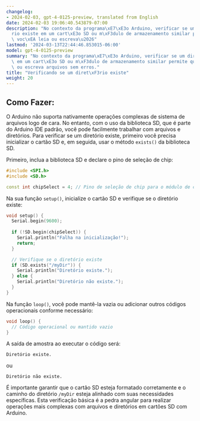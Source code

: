 ```yaml
---
changelog:
- 2024-02-03, gpt-4-0125-preview, translated from English
date: 2024-02-03 19:06:40.543879-07:00
description: "No contexto da programa\xE7\xE3o Arduino, verificar se um diret\xF3\
  rio existe em um cart\xE3o SD ou m\xF3dulo de armazenamento similar permite que\
  \ voc\xEA leia ou escreva\u2026"
lastmod: '2024-03-13T22:44:46.853015-06:00'
model: gpt-4-0125-preview
summary: "No contexto da programa\xE7\xE3o Arduino, verificar se um diret\xF3rio existe\
  \ em um cart\xE3o SD ou m\xF3dulo de armazenamento similar permite que voc\xEA leia\
  \ ou escreva arquivos sem erros."
title: "Verificando se um diret\xF3rio existe"
weight: 20
---
```


## Como Fazer:
O Arduino não suporta nativamente operações complexas de sistema de arquivos logo de cara. No entanto, com o uso da biblioteca SD, que é parte do Arduino IDE padrão, você pode facilmente trabalhar com arquivos e diretórios. Para verificar se um diretório existe, primeiro você precisa inicializar o cartão SD e, em seguida, usar o método `exists()` da biblioteca SD.

Primeiro, inclua a biblioteca SD e declare o pino de seleção de chip:

```cpp
#include <SPI.h>
#include <SD.h>

const int chipSelect = 4; // Pino de seleção de chip para o módulo de cartão SD
```

Na sua função `setup()`, inicialize o cartão SD e verifique se o diretório existe:

```cpp
void setup() {
  Serial.begin(9600);
  
  if (!SD.begin(chipSelect)) {
    Serial.println("Falha na inicialização!");
    return;
  }

  // Verifique se o diretório existe
  if (SD.exists("/myDir")) {
    Serial.println("Diretório existe.");
  } else {
    Serial.println("Diretório não existe.");
  }
}
```
Na função `loop()`, você pode mantê-la vazia ou adicionar outros códigos operacionais conforme necessário:

```cpp
void loop() {
  // Código operacional ou mantido vazio
}
```

A saída de amostra ao executar o código será:

```
Diretório existe.
```
ou

```
Diretório não existe.
```

É importante garantir que o cartão SD esteja formatado corretamente e o caminho do diretório `/myDir` esteja alinhado com suas necessidades específicas. Esta verificação básica é a pedra angular para realizar operações mais complexas com arquivos e diretórios em cartões SD com Arduino.
